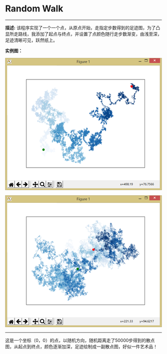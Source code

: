 # Random Walk
***

**描述:** 该程序实现了一个一个点，从原点开始，走指定步数得到的足迹图，为了凸显所走路线，我添加了起点与终点，并设置了点颜色随行走步数渐变，由浅至深，足迹清晰可见，跃然纸上。

**实例图：**

![picture](https://raw.githubusercontent.com/jc-LeeHub/Python-Learning/master/Random%20Walk/images/1.png)

![picture](https://raw.githubusercontent.com/jc-LeeHub/Python-Learning/master/Random%20Walk/images/2.png)
***

这是一个坐标（0，0）的点，以随机方向，随机距离走了50000步得到的散点图，从起点到终点，颜色逐渐加深，足迹绘制成一副散点图，好似一件艺术品！
